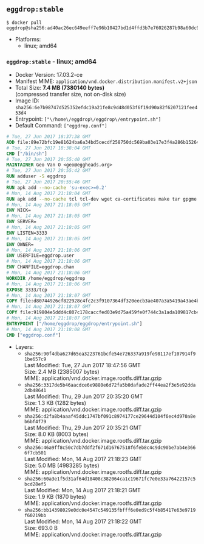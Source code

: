 ## `eggdrop:stable`

```console
$ docker pull eggdrop@sha256:ad40ac26ec649eeff7e96b10427bd1d4ffd3b7e76026287b98a60dc9c7dd29f2
```

-	Platforms:
	-	linux; amd64

### `eggdrop:stable` - linux; amd64

-	Docker Version: 17.03.2-ce
-	Manifest MIME: `application/vnd.docker.distribution.manifest.v2+json`
-	Total Size: **7.4 MB (7380140 bytes)**  
	(compressed transfer size, not on-disk size)
-	Image ID: `sha256:6e7b98747d525352efdc19a21fe8c9d48d053f6f19d90a82f6207121fee453d4`
-	Entrypoint: `["\/home\/eggdrop\/eggdrop\/entrypoint.sh"]`
-	Default Command: `["eggdrop.conf"]`

```dockerfile
# Tue, 27 Jun 2017 18:37:38 GMT
ADD file:89e72bfc19e81624ba6a34bd5cecdf258750dc569ba03e17e3f4a286b1526461 in / 
# Tue, 27 Jun 2017 18:38:04 GMT
CMD ["/bin/sh"]
# Tue, 27 Jun 2017 20:55:40 GMT
MAINTAINER Geo Van O <geo@eggheads.org>
# Tue, 27 Jun 2017 20:55:42 GMT
RUN adduser -S eggdrop
# Tue, 27 Jun 2017 20:55:46 GMT
RUN apk add --no-cache 'su-exec>=0.2'
# Mon, 14 Aug 2017 21:18:04 GMT
RUN apk add --no-cache tcl tcl-dev wget ca-certificates make tar gpgme bash build-base openssl openssl-dev  && wget ftp://ftp.eggheads.org/pub/eggdrop/source/1.8/eggdrop-1.8.2.tar.gz   && wget ftp://ftp.eggheads.org/pub/eggdrop/source/1.8/eggdrop-1.8.2.tar.gz.asc   && gpg --keyserver ha.pool.sks-keyservers.net --recv-key E01C240484DE7DBE190FE141E7667DE1D1A39AFF   && gpg --batch --verify eggdrop-1.8.2.tar.gz.asc eggdrop-1.8.2.tar.gz   && rm eggdrop-1.8.2.tar.gz.asc   && tar -zxvf eggdrop-1.8.2.tar.gz   && rm eggdrop-1.8.2.tar.gz   && ( cd eggdrop-1.8.2     && ./configure     && make config     && make     && make install DEST=/home/eggdrop/eggdrop )   && rm -rf eggdrop-1.8.2   && mkdir /home/eggdrop/eggdrop/data   && chown -R eggdrop /home/eggdrop/eggdrop   && apk del tcl-dev wget ca-certificates make tar gpgme build-base openssl-dev
# Mon, 14 Aug 2017 21:18:05 GMT
ENV NICK=
# Mon, 14 Aug 2017 21:18:05 GMT
ENV SERVER=
# Mon, 14 Aug 2017 21:18:05 GMT
ENV LISTEN=3333
# Mon, 14 Aug 2017 21:18:05 GMT
ENV OWNER=
# Mon, 14 Aug 2017 21:18:06 GMT
ENV USERFILE=eggdrop.user
# Mon, 14 Aug 2017 21:18:06 GMT
ENV CHANFILE=eggdrop.chan
# Mon, 14 Aug 2017 21:18:06 GMT
WORKDIR /home/eggdrop/eggdrop
# Mon, 14 Aug 2017 21:18:06 GMT
EXPOSE 3333/tcp
# Mon, 14 Aug 2017 21:18:07 GMT
COPY file:d80744926cf822928c4fc2c3f9107364df320eecb3ae407a3a5419a43ae4b872 in /home/eggdrop/eggdrop 
# Mon, 14 Aug 2017 21:18:07 GMT
COPY file:919804e5ddd4c807c178caccfed03e9d75a459fe0f744c3a1ada109817cb44ec in /home/eggdrop/eggdrop/scripts/ 
# Mon, 14 Aug 2017 21:18:07 GMT
ENTRYPOINT ["/home/eggdrop/eggdrop/entrypoint.sh"]
# Mon, 14 Aug 2017 21:18:08 GMT
CMD ["eggdrop.conf"]
```

-	Layers:
	-	`sha256:90f4dba627d65ea3223761bcfe54e726337a919fe98117ef107914f91be657c9`  
		Last Modified: Tue, 27 Jun 2017 18:47:56 GMT  
		Size: 2.4 MB (2385007 bytes)  
		MIME: application/vnd.docker.image.rootfs.diff.tar.gzip
	-	`sha256:3317de5b46aacdce6e9880e6d72fa5b0dafade2ff44ea2f3e5e92dda2db48641`  
		Last Modified: Thu, 29 Jun 2017 20:35:20 GMT  
		Size: 1.3 KB (1282 bytes)  
		MIME: application/vnd.docker.image.rootfs.diff.tar.gzip
	-	`sha256:d2fa8b4aaaf45ddc1747bf091c8974177ce29644d104f6ec4d970a8eb6bf4f79`  
		Last Modified: Thu, 29 Jun 2017 20:35:21 GMT  
		Size: 8.0 KB (8003 bytes)  
		MIME: application/vnd.docker.image.rootfs.diff.tar.gzip
	-	`sha256:46a9ff8c50c7db7ddf2f671d16767518f6feb8c4c9dc90be7ab4e3666f7cb501`  
		Last Modified: Mon, 14 Aug 2017 21:18:23 GMT  
		Size: 5.0 MB (4983285 bytes)  
		MIME: application/vnd.docker.image.rootfs.diff.tar.gzip
	-	`sha256:60a3e1f5d31af64d18408c382064ca1c19671fc7e0e33a76422157c5bcd28ef5`  
		Last Modified: Mon, 14 Aug 2017 21:18:21 GMT  
		Size: 1.9 KB (1870 bytes)  
		MIME: application/vnd.docker.image.rootfs.diff.tar.gzip
	-	`sha256:bb14398029e0dc0e4547c549135fbfff6e0ed9c5f4b85417e63e9719f60219bb`  
		Last Modified: Mon, 14 Aug 2017 21:18:22 GMT  
		Size: 693.0 B  
		MIME: application/vnd.docker.image.rootfs.diff.tar.gzip
